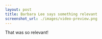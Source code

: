 ```yaml
---
layout: post
title: Barbara Lee says something relevant
screenshot_url: ./images/video-preview.png
---
```


That was so relevant!